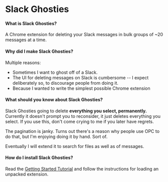 # Slack Ghosties
#### What is Slack Ghosties? 
A Chrome extension for deleting your Slack messages in bulk groups of ~20 messages at a time.

#### Why did I make Slack Ghosties?
Multiple reasons: 

 - Sometimes I want to ghost off of a Slack. 
 - The UI for deleting messages on Slack is cumbersome -- I expect deliberately so, to discourage people from doing it.
 - Because I wanted to write the simplest possible Chrome extension
 
#### What should you know about Slack Ghosties?

Slack Ghosties going to delete __everything you select, permanently.__ Currently it doesn't prompt you to reconsider, it just deletes everything you select. If you use this, don't come crying to me if you later have regrets.

The pagination is janky. Turns out there's a reason why people use OPC to do that, but I'm enjoying doing it by hand. Sort of. 

Eventually I will extend it to search for files as well as of messages. 

#### How do I install Slack Ghosties?

Read the [Getting Started Tutorial](https://developer.chrome.com/extensions/getstarted) and follow the instructions for loading an unpacked extension.